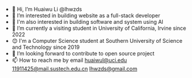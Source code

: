 - 👋 Hi, I’m Huaiwu Li @lhwzds
- 👀 I’m interested in building website as a full-stack developer 
- 🤖️ I'm also interested in building software and system using AI
- 🌱 I’m currently a visiting student in University of California, Irvine since 2022
- 😊 I'm a Computer Science student at Southern University of Science and Technology since 2019
- 💞️ I’m looking forward to contribute to open source project
- 📫 How to reach me by email
  huaiwul@uci.edu
  11911425@mail.sustech.edu.cn 
  lhwzds@gmail.com

<!---
lhwzds/lhwzds is a ✨ special ✨ repository because its `README.md` (this file) appears on your GitHub profile.
You can click the Preview link to take a look at your changes.
--->
